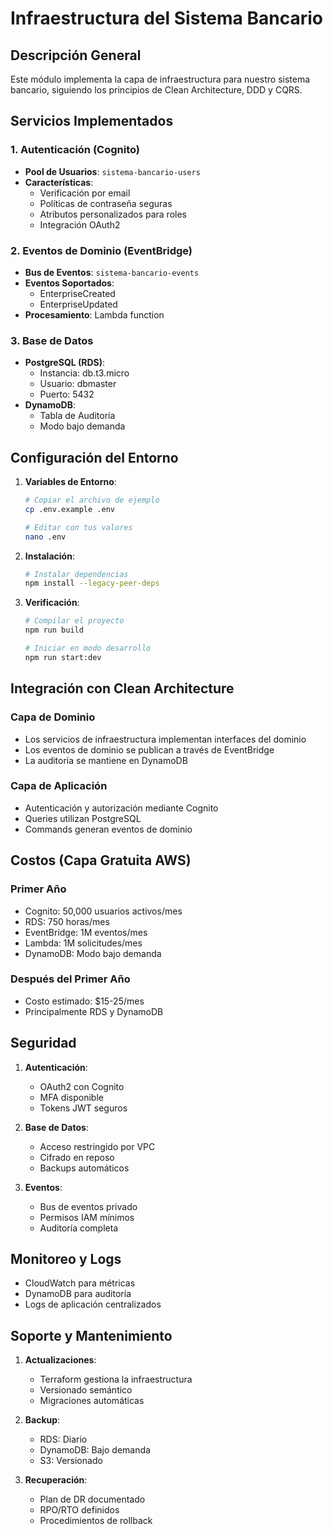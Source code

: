 # Infraestructura del Sistema Bancario

## Descripción General
Este módulo implementa la capa de infraestructura para nuestro sistema bancario, siguiendo los principios de Clean Architecture, DDD y CQRS.

## Servicios Implementados

### 1. Autenticación (Cognito)
- **Pool de Usuarios**: `sistema-bancario-users`
- **Características**:
  - Verificación por email
  - Políticas de contraseña seguras
  - Atributos personalizados para roles
  - Integración OAuth2

### 2. Eventos de Dominio (EventBridge)
- **Bus de Eventos**: `sistema-bancario-events`
- **Eventos Soportados**:
  - EnterpriseCreated
  - EnterpriseUpdated
- **Procesamiento**: Lambda function

### 3. Base de Datos
- **PostgreSQL (RDS)**:
  - Instancia: db.t3.micro
  - Usuario: dbmaster
  - Puerto: 5432
- **DynamoDB**:
  - Tabla de Auditoría
  - Modo bajo demanda

## Configuración del Entorno

1. **Variables de Entorno**:
   ```bash
   # Copiar el archivo de ejemplo
   cp .env.example .env
   
   # Editar con tus valores
   nano .env
   ```

2. **Instalación**:
   ```bash
   # Instalar dependencias
   npm install --legacy-peer-deps
   ```

3. **Verificación**:
   ```bash
   # Compilar el proyecto
   npm run build
   
   # Iniciar en modo desarrollo
   npm run start:dev
   ```

## Integración con Clean Architecture

### Capa de Dominio
- Los servicios de infraestructura implementan interfaces del dominio
- Los eventos de dominio se publican a través de EventBridge
- La auditoría se mantiene en DynamoDB

### Capa de Aplicación
- Autenticación y autorización mediante Cognito
- Queries utilizan PostgreSQL
- Commands generan eventos de dominio

## Costos (Capa Gratuita AWS)

### Primer Año
- Cognito: 50,000 usuarios activos/mes
- RDS: 750 horas/mes
- EventBridge: 1M eventos/mes
- Lambda: 1M solicitudes/mes
- DynamoDB: Modo bajo demanda

### Después del Primer Año
- Costo estimado: $15-25/mes
- Principalmente RDS y DynamoDB

## Seguridad

1. **Autenticación**:
   - OAuth2 con Cognito
   - MFA disponible
   - Tokens JWT seguros

2. **Base de Datos**:
   - Acceso restringido por VPC
   - Cifrado en reposo
   - Backups automáticos

3. **Eventos**:
   - Bus de eventos privado
   - Permisos IAM mínimos
   - Auditoría completa

## Monitoreo y Logs

- CloudWatch para métricas
- DynamoDB para auditoría
- Logs de aplicación centralizados

## Soporte y Mantenimiento

1. **Actualizaciones**:
   - Terraform gestiona la infraestructura
   - Versionado semántico
   - Migraciones automáticas

2. **Backup**:
   - RDS: Diario
   - DynamoDB: Bajo demanda
   - S3: Versionado

3. **Recuperación**:
   - Plan de DR documentado
   - RPO/RTO definidos
   - Procedimientos de rollback
